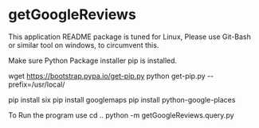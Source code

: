 # getGoogleReviews
This application README package is tuned for Linux, 
Please use Git-Bash or similar tool on windows, to circumvent this.

Make sure Python Package installer pip is installed.

wget https://bootstrap.pypa.io/get-pip.py
python get-pip.py --prefix=/usr/local/

pip install six
pip install googlemaps
pip install python-google-places

To Run the program use
cd ..
python -m getGoogleReviews.query.py
